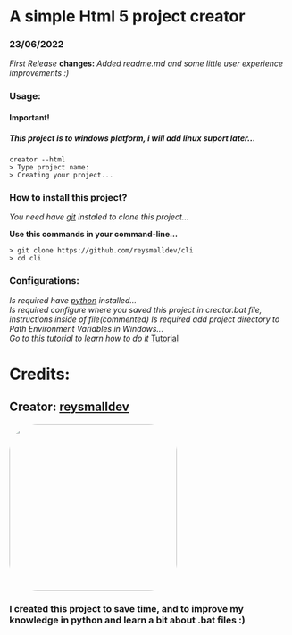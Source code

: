 # A simple Html 5 project creator

### 23/06/2022
*First Release*
**changes:** *Added readme.md and some little user experience improvements :)*

### Usage:
#### Important! 
##### This project is to windows platform, i will add linux suport later...
```
creator --html
> Type project name:
> Creating your project...
```

### How to install this project?
*You need have [git](https://git-scm.com/) instaled to clone this project...*

**Use this commands in your command-line...**
```
> git clone https://github.com/reysmalldev/cli
> cd cli
```
### Configurations: 
*Is required have [python](https://www.python.org/) installed...*<br>
*Is required configure where you saved this project in creator.bat file, instructions inside of file(commented)*
*Is required add project directory to Path Environment Variables in Windows...*<br>
*Go to this tutorial to learn how to do it* [Tutorial](https://docs.oracle.com/en/database/oracle/machine-learning/oml4r/1.5.1/oread/creating-and-modifying-environment-variables-on-windows.html#GUID-DD6F9982-60D5-48F6-8270-A27EC53807D0)

# Credits:

## Creator: **[reysmalldev](https://github.com/reysmalldev)**  
<img src="https://avatars.githubusercontent.com/u/88351922?v=4" width="300px" style="border-radius: 50px;"></img>
### I created this project to save time, and to improve my knowledge in python and learn a bit about .bat files :)
